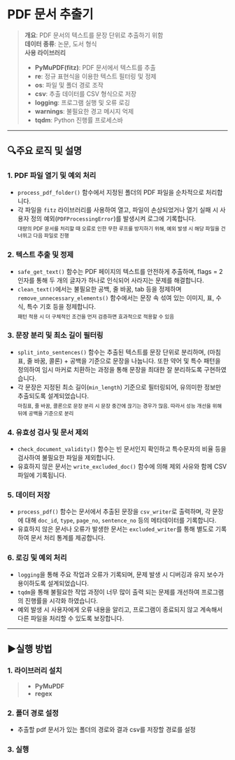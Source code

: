 # PDF 문서 추출기

> **개요**: PDF 문서의 텍스트를 문장 단위로 추출하기 위함   
> **데이터 종류**: 논문, 도서 형식   
> **사용 라이브러리**
> - **PyMuPDF(fitz)**: PDF 문서에서 텍스트를 추출
> - **re**: 정규 표현식을 이용한 텍스트 필터링 및 정제
> - **os**: 파일 및 폴더 경로 조작
> - **csv**: 추출 데이터를 CSV 형식으로 저장
> - **logging**: 프로그램 실행 및 오류 로깅
> - **warnings**: 불필요한 경고 메시지 억제
> - **tqdm**: Python 진행률 프로세스바
---

## 🔍주요 로직 및 설명

### 1. PDF 파일 열기 및 예외 처리
   - `process_pdf_folder()` 함수에서 지정된 폴더의 PDF 파일을 순차적으로 처리합니다.</br> 
   - 각 파일을 `fitz` 라이브러리를 사용하여 열고, 파일이 손상되었거나 열기 실패 시 사용자 정의 예외(`PDFProcessingError`)를 발생시켜 로그에 기록합니다. </br>
   <sub>대량의 PDF 문서를 처리할 때 오류로 인한 무한 루프를 방지하기 위해, 예외 발생 시 해당 파일을 건너뛰고 다음 파일로 진행</sub>

### 2. 텍스트 추출 및 정제
   - `safe_get_text()` 함수는 PDF 페이지의 텍스트를 안전하게 추출하며, flags = 2 인자를 통해 두 개의 글자가 하나로 인식되어 사라지는 문제를 해결합니다. 
   - `clean_text()`에서는 불필요한 공백, 줄 바꿈, tab 등을 정제하며 `remove_unnecessary_elements()` 함수에서는 문장 속 섞여 있는 이미지, 표, 수식, 특수 기호 등을 정제합니다. </br>
   <sub>패턴 적용 시 더 구체적인 조건을 먼저 검증하면 효과적으로 적용할 수 있음</sub>

### 3. 문장 분리 및 최소 길이 필터링
   - `split_into_sentences()` 함수는 추출된 텍스트를 문장 단위로 분리하며, (마침표, 줄 바꿈, 콜론) + 공백을 기준으로 문장을 나눕니다. 또한 약어 및 특수 패턴을 정의하여 임시 마커로 치환하는 과정을 통해 문장을 최대한 잘 분리하도록 구현하였습니다. 
   - 각 문장은 지정된 최소 길이(`min_length`) 기준으로 필터링되어, 유의미한 정보만 추출되도록 설계되었습니다.</br>
   <sub>마침표, 줄 바꿈, 콜론으로 문장 분리 시 문장 중간에 끊기는 경우가 많음. 따라서 성능 개선을 위해 뒤에 공백을 기준으로 분리</sub>
   
### 4. 유효성 검사 및 문서 제외
   - `check_document_validity()` 함수는 빈 문서인지 확인하고 특수문자의 비율 등을 검사하여 불필요한 파일을 제외합니다.
   - 유효하지 않은 문서는 `write_excluded_doc()` 함수에 의해 제외 사유와 함께 CSV 파일에 기록됩니다.

### 5. 데이터 저장
   - `process_pdf()` 함수는 문서에서 추출된 문장을 `csv_writer`로 출력하며, 각 문장에 대해 `doc_id`, `type`, `page_no`, `sentence_no` 등의 메타데이터를 기록합니다.
   - 유효하지 않은 문서나 오류가 발생한 문서는 `excluded_writer`를 통해 별도로 기록하여 문서 처리 통계를 제공합니다.

### 6. 로깅 및 예외 처리
   - `logging`을 통해 주요 작업과 오류가 기록되며, 문제 발생 시 디버깅과 유지 보수가 용이하도록 설계되었습니다.
   - `tqdm`을 통해 불필요한 작업 과정이 너무 많이 출력 되는 문제를 개선하여 프로그램의 진행률을 시각화 하였습니다. 
   - 예외 발생 시 사용자에게 오류 내용을 알리고, 프로그램이 종료되지 않고 계속해서 다른 파일을 처리할 수 있도록 보장합니다.

---
## ▶️실행 방법
### 1. 라이브러리 설치
> - **PyMuPDF**
> - **regex**
### 2. 폴더 경로 설정
   - 추출할 pdf 문서가 있는 폴더의 경로와 결과 csv를 저장할 경로를 설정

### 3. 실행
